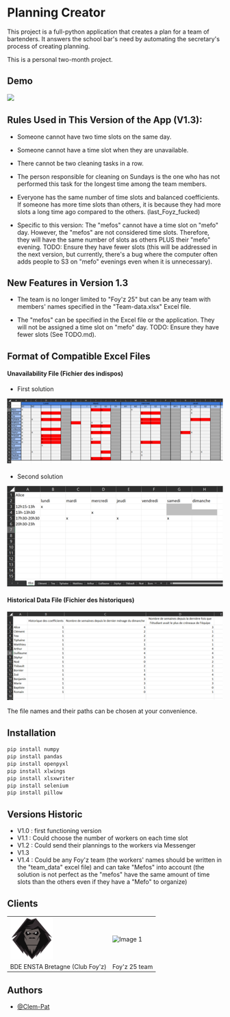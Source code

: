 
# Planning Creator

This project is a full-python application that creates a plan for a team of bartenders. It answers the school bar's need by automating the secretary's process of creating planning. 

This is a personal two-month project. 


## Demo

![](/Ressources/Readme_ressources/demo.gif)


## Rules Used in This Version of the App (V1.3):

- Someone cannot have two time slots on the same day.

- Someone cannot have a time slot when they are unavailable.

- There cannot be two cleaning tasks in a row.

- The person responsible for cleaning on Sundays is the one who has not performed this task for the longest time among the team members.

- Everyone has the same number of time slots and balanced coefficients. If someone has more time slots than others, it is because they had more slots a long time ago compared to the others. (last_Foyz_fucked)

- Specific to this version: The "mefos" cannot have a time slot on "mefo" day. However, the "mefos" are not considered time slots. Therefore, they will have the same number of slots as others PLUS their "mefo" evening. TODO: Ensure they have fewer slots (this will be addressed in the next version, but currently, there's a bug where the computer often adds people to S3 on "mefo" evenings even when it is unnecessary).

## New Features in Version 1.3

- The team is no longer limited to "Foy'z 25" but can be any team with members' names specified in the "Team-data.xlsx" Excel file.

- The "mefos" can be specified in the Excel file or the application. They will not be assigned a time slot on "mefo" day. TODO: Ensure they have fewer slots (See TODO.md).


## Format of Compatible Excel Files

#### Unavailability File (Fichier des indispos)

- First solution
  
![App Screenshot](/Ressources/Readme_ressources/indispo_screen.png)
####

- Second solution
  
![App Screenshot](/Ressources/Readme_ressources/indispo_screen2.png)
####

#### Historical Data File (Fichier des historiques)
![App Screenshot](/Ressources/Readme_ressources/historic_screen.png)

The file names and their paths can be chosen at your convenience.


## Installation

```ruby
pip install numpy
pip install pandas
pip install openpyxl
pip install xlwings
pip install xlsxwriter
pip install selenium
pip install pillow
```


## Versions Historic

- V1.0 : first functioning version
- V1.1 : Could choose the number of workers on each time slot
- V1.2 : Could send their plannings to the  workers via Messenger
- V1.3
- V1.4 : Could be any Foy'z team (the workers' names should be written in the "team_data" excel file) and can take "Mefos" into account (the solution is not perfect as the "mefos" have the same amount of time slots than the others even if they have a "Mefo" to organize)



## Clients

<table>
  <tr>
    <td><img src="/Ressources/foyz1.png" alt="Image 1" width="100"/></td>
    <td><img src="/Ressources/Foyz (1).ico" alt="Image 1" width="100"/></td>
  </tr>
  <tr>
    <td> BDE ENSTA Bretagne (Club Foy'z) </td>
    <td> Foy'z 25 team</td>
  </tr>
</table>


## Authors

- [@Clem-Pat](https://www.github.com/Clem-Pat)
